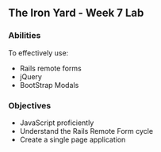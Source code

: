 ## The Iron Yard - Week 7 Lab

### Abilities

To effectively use:

* Rails remote forms
* jQuery
* BootStrap Modals

### Objectives

* JavaScript proficiently
* Understand the Rails Remote Form cycle
* Create a single page application
